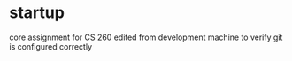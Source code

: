 # startup
core assignment for CS 260 
edited from development machine to verify git is configured correctly
